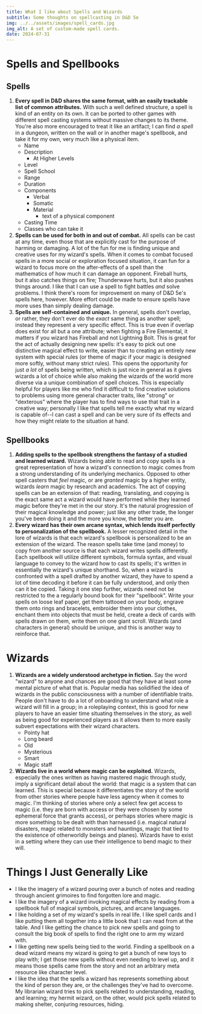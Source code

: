 ```yaml
---
title: What I like about Spells and Wizards
subtitle: Some thoughts on spellcasting in D&D 5e
img: ../../assets/images/spell_cards.jpg
img_alt: A set of custom-made spell cards.
date: 2024-07-31
---
```


# Spells and Spellbooks
## Spells
1) **Every spell in D&D shares the same format, with an easily trackable list of common attributes.** With such a well defined structure, a spell is kind of an entity on its own. It can be ported to other games with different spell casting systems without massive changes to its theme. You're also more encouraged to treat it like an artifact; I can find *a spell* in a dungeon, written on the wall or in another mage's spellbook, and take it for my own, very much like a physical item.
	- Name
	- Description
		- At Higher Levels
	- Level
	- Spell School
	- Range
	- Duration
	- Components
		- Verbal
		- Somatic
		- Material
			- text of a physical component
	- Casting Time
	- Classes who can take it
2) **Spells can be used for both in and out of combat.** All spells can be cast at any time, even those that are explicitly cast for the purpose of harming or damaging. A lot of the fun for me is finding unique and creative uses for my wizard's spells. When it comes to combat focused spells in a more social or exploration focused situation, it can fun for a wizard to focus more on the after-effects of a spell than the mathematics of how much it can damage an opponent. Fireball hurts, but it also catches things on fire; Thunderwave hurts, but it also pushes things around. I like that I can use a spell to fight battles *and* solve problems. 
   I think there's room for improvement on many of D&D 5e's spells here, however. More effort could be made to ensure spells have more uses than simply dealing damage. 
3) **Spells are self-contained and unique.** In general, spells don't overlap, or rather, they don't ever do the *exact* same thing as another spell; instead they represent a very specific effect. This is true even if overlap does exist for all but a one attribute; when fighting a Fire Elemental, it matters if you wizard has Fireball and not Lightning Bolt. This is great for the act of actually designing new spells: it's easy to pick out one distinctive magical effect to write, easier than to creating an entirely new system with special rules (or theme of magic if your magic is designed more softly, without many strict rules). This opens the opportunity for just *a lot* of spells being written, which is just nice in general as it gives wizards a lot of choice while also making the wizards of the world more diverse via a unique combination of spell choices. 
   This is especially helpful for players like me who find it difficult to find creative solutions to problems using more general character traits, like "strong" or "dexterous" where the player has to find ways to use that trait in a creative way; personally I like that spells tell me exactly what my wizard is capable of--I can cast a spell and can be very sure of its effects and how they might relate to the situation at hand. 
## Spellbooks
1) **Adding spells to the spellbook strengthens the fantasy of a studied and learned wizard.** Wizards being able to read and copy spells is a great representation of how a wizard's connection to magic comes from a strong understanding of its underlying mechanics. Opposed to other spell casters that *feel* magic, or are *granted* magic by a higher entity, wizards *learn* magic by research and academics. The act of copying spells can be an extension of that: reading, translating, and copying is the exact same act a wizard would have performed while they learned magic before they're met in the our story. It's the natural progression of their magical knowledge and power; just like any other trade, the longer you've been doing it and the more you know, the better you are.
2) **Every wizard has their own arcane syntax, which lends itself perfectly to personalization of the spellbook.** A lesser recognized detail in the lore of wizards is that each wizard's spellbook is personalized to be an extension of the wizard. The reason spells take time (and money) to copy from another source is that each wizard writes spells differently. Each spellbook will utilize different symbols, formula syntax, and visual language to convey to the wizard how to cast its spells; it's written in essentially the wizard's unique shorthand. So, when a wizard is confronted with a spell drafted by another wizard, they have to spend a lot of time decoding it before it can be fully understood, and only then can it be copied. 
   Taking it one step further, wizards need not be restricted to the a regularly bound book for their "spellbook". Write your spells on loose leaf paper, get them tattooed on your body, engrave them onto rings and bracelets, embroider them into your clothes, enchant them into objects that must be held, create a deck of cards with spells drawn on them, write them on one giant scroll. Wizards (and characters in general) should be unique, and this is another way to reinforce that.
# Wizards
1) **Wizards are a widely understood archetype in fiction.** Say the word "wizard" to anyone and chances are good that they have at least some mental picture of what that is. Popular media has solidified the idea of wizards in the public consciousness with a number of identifiable traits. People don't have to do a lot of onboarding to understand what role a wizard will fill in a group; in a roleplaying context, this is good for new players to have an easier time situating themselves in the story, as well as being good for experienced players as it allows them to more easily subvert expectations with their wizard characters.
	- Pointy hat
	- Long beard
	- Old
	- Mysterious
	- Smart
	- Magic staff
2) **Wizards live in a world where magic can be exploited.** Wizards, especially the ones written as having mastered magic through study, imply a significant detail about the world: that magic is a system that can learned. This is special because it differentiates the story of the world from other stories where people have less agency when it comes to magic. I'm thinking of stories where only a select few get access to magic (i.e. they are born with access or they were chosen by some ephemeral force that grants access), or perhaps stories where magic is more something to be dealt with than harnessed (i.e. magical natural disasters, magic related to monsters and hauntings, magic that tied to the existence of otherworldly beings and planes). Wizards have to exist in a setting where they can use their intelligence to bend magic to their will. 

# Things I Just Generally Like
- I like the imagery of a wizard pouring over a bunch of notes and reading through ancient grimoires to find forgotten lore and magic.
- I like the imagery of a wizard invoking magical effects by reading from a spellbook full of magical symbols, pictures, and arcane languages.
- I like holding a set of my wizard's spells in real life. I like spell cards and I like putting them all together into a little book that I can read from at the table. And I like getting the chance to pick new spells and going to consult the big book of spells to find the right one to arm my wizard with. 
- I like getting new spells being tied to the world. Finding a spellbook on a dead wizard means my wizard is going to get a bunch of new toys to play with; I get those new spells without even needing to level up, and it means those spells came from the story and not an arbitrary meta resource like character level.
- I like the idea that the spells a wizard has represents something about the kind of person they are, or the challenges they've had to overcome. My librarian wizard tries to pick spells related to understanding, reading, and learning; my hermit wizard, on the other, would pick spells related to making shelter, conjuring resources, hiding. 